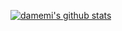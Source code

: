 [![damemi's github stats](https://github-readme-stats.vercel.app/api?username=damemi&theme=dark)](https://github.com/anuraghazra/github-readme-stats)
